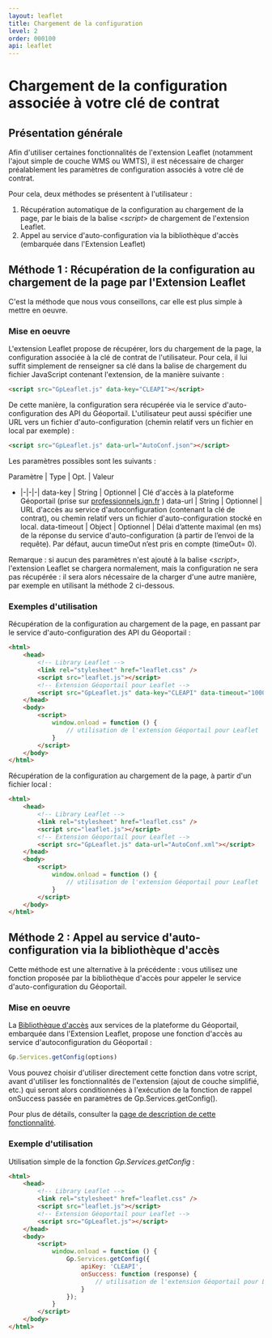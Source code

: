 ```yaml
---
layout: leaflet
title: Chargement de la configuration
level: 2
order: 000100
api: leaflet
---
```


# Chargement de la configuration associée à votre clé de contrat

## Présentation générale

Afin d'utiliser certaines fonctionnalités de l'extension Leaflet (notamment l'ajout simple de couche WMS ou WMTS), il est nécessaire de charger préalablement les paramètres de configuration associés à votre clé de contrat.

Pour cela, deux méthodes se présentent à l'utilisateur :
1. Récupération automatique de la configuration au chargement de la page, par le biais de la balise \<*script*\> de chargement de l'extension Leaflet.
2. Appel au service d'auto-configuration via la bibliothèque d'accès (embarquée dans l'Extension Leaflet)

## Méthode 1 : Récupération de la configuration au chargement de la page par l'Extension Leaflet

C'est la méthode que nous vous conseillons, car elle est plus simple à mettre en oeuvre.

### Mise en oeuvre

L'extension Leaflet propose de récupérer, lors du chargement de la page, la configuration associée à la clé de contrat de l'utilisateur. Pour cela, il lui suffit simplement de renseigner sa clé dans la balise de chargement du fichier JavaScript contenant l'extension, de la manière suivante :

``` html
<script src="GpLeaflet.js" data-key="CLEAPI"></script>
```

De cette manière, la configuration sera récupérée via le service d'auto-configuration des API du Géoportail.
L'utilisateur peut aussi spécifier une URL vers un fichier d'auto-configuration (chemin relatif vers un fichier en local par exemple) :

``` html
<script src="GpLeaflet.js" data-url="AutoConf.json"></script>
```

Les paramètres possibles sont les suivants :

Paramètre | Type | Opt. | Valeur
- |-|-|-|
data-key  | String  | Optionnel   | Clé d'accès à la plateforme Géoportail (prise sur [professionnels.ign.fr](http://professionnels.ign.fr/api-web) )
data-url  | String  | Optionnel     | URL d'accès au service d'autoconfiguration (contenant la clé de contrat), ou chemin relatif vers un fichier d'auto-configuration stocké en local.
data-timeout | Object | Optionnel   | Délai d’attente maximal (en ms) de la réponse du service d'auto-configuration (à partir de l’envoi de la requête). Par défaut, aucun timeOut n’est pris en compte (timeOut= 0).

Remarque : si aucun des paramètres n'est ajouté à la balise \<*script*\>, l'extension Leaflet se chargera normalement, mais la configuration ne sera pas récupérée : il sera alors nécessaire de la charger d'une autre manière, par exemple en utilisant la méthode 2 ci-dessous.

### Exemples d'utilisation

Récupération de la configuration au chargement de la page, en passant par le service d'auto-configuration des API du Géoportail :

``` html
<html>
    <head>
        <!-- Library Leaflet -->
        <link rel="stylesheet" href="leaflet.css" />
        <script src="leaflet.js"></script>
        <!-- Extension Géoportail pour Leaflet -->
        <script src="GpLeaflet.js" data-key="CLEAPI" data-timeout="10000"></script>
    </head>
    <body>
        <script>
            window.onload = function () {
                // utilisation de l'extension Géoportail pour Leaflet
            }
        </script>
    </body>
</html>
```

Récupération de la configuration au chargement de la page, à partir d'un fichier local :

``` html
<html>
    <head>
        <!-- Library Leaflet -->
        <link rel="stylesheet" href="leaflet.css" />
        <script src="leaflet.js"></script>
        <!-- Extension Géoportail pour Leaflet -->
        <script src="GpLeaflet.js" data-url="AutoConf.xml"></script>
    </head>
    <body>
        <script>
            window.onload = function () {
                // utilisation de l'extension Géoportail pour Leaflet
            }
        </script>
    </body>
</html>
```


## Méthode 2 : Appel au service d'auto-configuration via la bibliothèque d'accès

Cette méthode est une alternative à la précédente : vous utilisez une fonction proposée par la bibliothèque d'accès pour appeler le service d'auto-configuration du Géoportail. 

### Mise en oeuvre

La [Bibliothèque d'accès](./../bibacces/presentation.html) aux services de la plateforme du Géoportail, embarquée dans l'Extension Leaflet, propose une fonction d'accès au service d'autoconfiguration du Géoportail : 

``` javascript
Gp.Services.getConfig(options)
```

Vous pouvez choisir d'utiliser directement cette fonction dans votre script, avant d'utiliser les fonctionnalités de l'extension (ajout de couche simplifié, etc.) qui seront alors conditionnées à l'exécution de la fonction de rappel onSuccess passée en paramètres de Gp.Services.getConfig().

Pour plus de détails, consulter la [page de description de cette fonctionnalité](./../bibacces/dd_services_autoconf.html).


### Exemple d'utilisation

Utilisation simple de la fonction *Gp.Services.getConfig* :

``` html
<html>
    <head>
        <!-- Library Leaflet -->
        <link rel="stylesheet" href="leaflet.css" />
        <script src="leaflet.js"></script>
        <!-- Extension Géoportail pour Leaflet -->
        <script src="GpLeaflet.js"></script>
    </head>
    <body>
        <script>
            window.onload = function () {
                Gp.Services.getConfig({
                    apiKey: 'CLEAPI',
                    onSuccess: function (response) {
                        // utilisation de l'extension Géoportail pour Leaflet
                    }
                });
            }
        </script>
    </body>
</html>
```
